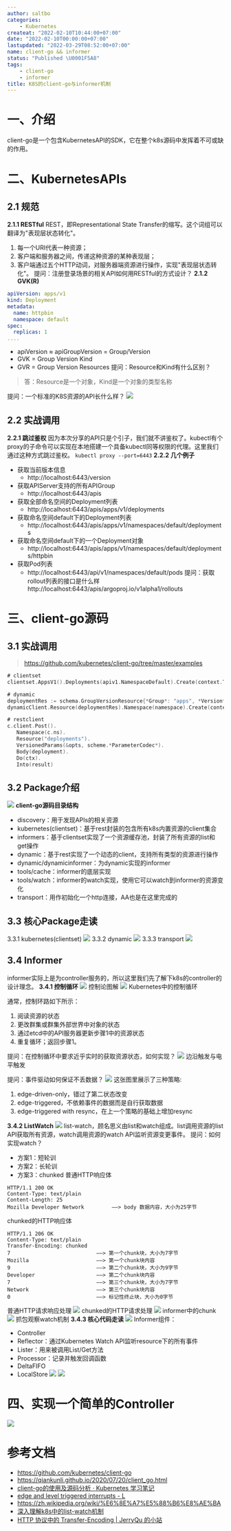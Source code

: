 ```yaml
---
author: saltbo
categories:
    - Kubernetes
createat: "2022-02-10T10:44:00+07:00"
date: "2022-02-10T00:00:00+07:00"
lastupdated: "2022-03-29T08:52:00+07:00"
name: client-go && informer
status: "Published \U0001F5A8"
tags:
    - client-go
    - informer
title: K8S的client-go与informer机制
---
```


# 一、介绍
client-go是一个包含KubernetesAPI的SDK，它在整个k8s源码中发挥着不可或缺的作用。
# 二、KubernetesAPIs
## 2.1 规范
**2.1.1 RESTful**
REST，即Representational State Transfer的缩写。这个词组可以翻译为"表现层状态转化"。
1. 每一个URI代表一种资源；
2. 客户端和服务器之间，传递这种资源的某种表现层；
3. 客户端通过五个HTTP动词，对服务器端资源进行操作，实现"表现层状态转化"。
提问：注册登录场景的相关API如何用RESTful的方式设计？
**2.1.2 GVK(R)**
```yaml
apiVersion: apps/v1
kind: Deployment
metadata:
  name: httpbin
  namespace: default
spec:
  replicas: 1
....
```
- apiVersion ≈ apiGroupVersion = Group/Version
- GVK = Group Version Kind
- GVR = Group Version Resources
提问：Resource和Kind有什么区别？
> 答：Resource是一个对象，Kind是一个对象的类型名称

提问：一个标准的K8S资源的API长什么样？
![](/images/posts/nmg-client-go%20&&%20informer/s3.us-west-2.amazonaws.com_59f9c088-3594-4dc7-ba6f-9e0737d6bb22.png)
## 2.2 实战调用
**2.2.1 跳过鉴权**
因为本次分享的API只是个引子，我们就不讲鉴权了。kubectl有个proxy的子命令可以实现在本地搭建一个具备kubectl同等权限的代理。这里我们通过这种方式跳过鉴权。
`kubectl proxy --port=6443`
**2.2.2 几个例子**
- 获取当前版本信息
    - http://localhost:6443/version
- 获取APIServer支持的所有APIGroup
    - http://localhost:6443/apis
- 获取全部命名空间的Deployment列表
    - http://localhost:6443/apis/apps/v1/deployments
- 获取命名空间default下的Deployment列表
    - http://localhost:6443/apis/apps/v1/namespaces/default/deployments
- 获取命名空间default下的一个Deployment对象
    - http://localhost:6443/apis/apps/v1/namespaces/default/deployments/httpbin
- 获取Pod列表
    - http://localhost:6443/api/v1/namespaces/default/pods
提问：获取rollout列表的接口是什么样
http://localhost:6443/apis/argoproj.io/v1alpha1/rollouts
# 三、client-go源码
## 3.1 实战调用
> https://github.com/kubernetes/client-go/tree/master/examples

```go
# clientset
clientset.AppsV1().Deployments(apiv1.NamespaceDefault).Create(context.TODO(), deployment, metav1.CreateOptions{})
```
```go
# dynamic
deploymentRes := schema.GroupVersionResource{*Group*: "apps", *Version*: "v1", *Resource*: "deployments"}
dynamicClient.Resource(deploymentRes).Namespace(namespace).Create(context.TODO(), deployment, metav1.CreateOptions{})
```
```go
# restclient
c.client.Post().
   Namespace(c.ns).
   Resource("deployments").
   VersionedParams(&opts, scheme.*ParameterCodec*).
   Body(deployment).
   Do(ctx).
   Into(result)
```
## 3.2 Package介绍
![](/images/posts/nmg-client-go%20&&%20informer/s3.us-west-2.amazonaws.com_94352c55-903a-45d4-a55b-c4ea1f47eb21.png)
**client-go源码目录结构**
- discovery：用于发现APIs的相关资源
- kubernetes(clientset)：基于rest封装的包含所有k8s内置资源的client集合
- informers：基于clientset实现了一个资源缓存池，封装了所有资源的list和get操作
- dynamic：基于rest实现了一个动态的client，支持所有类型的资源进行操作
- dynamic/dynamicinformer：为dynamic实现的informer
- tools/cache：informer的底层实现
- tools/watch：informer的watch实现，使用它可以watch到informer的资源变化
- transport：用作初始化一个http连接，AA也是在这里完成的
## 3.3 核心Package走读
3.3.1 kubernetes(clientset)
![](/images/posts/nmg-client-go%20&&%20informer/s3.us-west-2.amazonaws.com_e00f4b01-ef65-4ec6-82f8-8cff8b85e06f.png)
3.3.2 dynamic
![](/images/posts/nmg-client-go%20&&%20informer/s3.us-west-2.amazonaws.com_f911cd99-c8cc-4e6c-adeb-5beb00b31e5d.png)
3.3.3 transport
![](/images/posts/nmg-client-go%20&&%20informer/s3.us-west-2.amazonaws.com_0b02563e-8df4-4e9e-9c2d-67edf9f6099e.png)
## 3.4 Informer
informer实际上是为controller服务的，所以这里我们先了解下k8s的controller的设计理念。
**3.4.1 控制循环**
![](/images/posts/nmg-client-go%20&&%20informer/s3.us-west-2.amazonaws.com_267d8461-b62d-40b5-986a-8477029836c7.png)
控制论图解
![](/images/posts/nmg-client-go%20&&%20informer/s3.us-west-2.amazonaws.com_bf1e5346-e0fe-4e49-89af-6a1d08051474.png)
Kubernetes中的控制循环

通常，控制环路如下所示：
1. 阅读资源的状态
2. 更改群集或群集外部世界中对象的状态
3. 通过etcd中的API服务器更新步骤1中的资源状态
4. 重复循环；返回步骤1。

提问：在控制循环中要求近乎实时的获取资源状态，如何实现？
![](/images/posts/nmg-client-go%20&&%20informer/s3.us-west-2.amazonaws.com_622f66f6-46b8-4467-8c70-98ac34440441.png)
边沿触发与电平触发

提问：事件驱动如何保证不丢数据？
![](/images/posts/nmg-client-go%20&&%20informer/s3.us-west-2.amazonaws.com_febf6daf-2d7e-4468-b2d7-b71d4e67d06a.png)
这张图里展示了三种策略:
1. edge-driven-only，错过了第二状态改变
2. edge-triggered，不依赖事件的数据而是自行获取数据
3. edge-triggered with resync，在上一个策略的基础上增加resync

**3.4.2 ListWatch**
![](/images/posts/nmg-client-go%20&&%20informer/s3.us-west-2.amazonaws.com_c94f5927-75c5-46d0-87dd-6380f5e7d1de.png)
list-watch，顾名思义由list和watch组成。list调用资源的list API获取所有资源，watch调用资源的watch API监听资源变更事件。
提问：如何实现watch？
- 方案1：短轮训
- 方案2：长轮训
- 方案3：chunked
普通HTTP响应体
```plain text
HTTP/1.1 200 OK
Content-Type: text/plain
Content-Length: 25
Mozilla Developer Network         ——> body 数据内容，大小为25字节
```
chunked的HTTP响应体
```plain text
HTTP/1.1 206 OK
Content-Type: text/plain
Transfer-Encoding: chunked
7                            ——> 第一个chunk块，大小为7字节
Mozilla                      ——> 第一个chunk块内容
9                            ——> 第二个chunk块，大小为9字节
Developer                    ——> 第二个chunk块内容
7                            ——> 第三个chunk块，大小为7字节
Network                      ——> 第三个chunk块内容
0                            ——> 标记性终止块，大小为0字节
```
普通HTTP请求响应处理
![](/images/posts/nmg-client-go%20&&%20informer/s3.us-west-2.amazonaws.com_bdfd75af-17d5-447e-8cfb-9543a843759a.png)
chunked的HTTP请求处理
![](/images/posts/nmg-client-go%20&&%20informer/s3.us-west-2.amazonaws.com_da426cd8-5664-4afc-b28f-5a2506edf75b.png)
informer中的chunk
![](/images/posts/nmg-client-go%20&&%20informer/s3.us-west-2.amazonaws.com_a08d5ac4-0c06-4a13-9830-93afb745a31c.png)
抓包观察watch机制
**3.4.3 核心代码走读**
![](/images/posts/nmg-client-go%20&&%20informer/s3.us-west-2.amazonaws.com_9b57d3a9-4fba-4494-92b7-efbda35f69e3.png)
Informer组件：
- Controller
- Reflector：通过Kubernetes Watch API监听resource下的所有事件
- Lister：用来被调用List/Get方法
- Processor：记录并触发回调函数
- DeltaFIFO
- LocalStore
![](/images/posts/nmg-client-go%20&&%20informer/s3.us-west-2.amazonaws.com_0bf58d4b-5199-42ea-9bf1-0ea4add15c21.png)
![](/images/posts/nmg-client-go%20&&%20informer/s3.us-west-2.amazonaws.com_655b74d3-fd3c-4390-a120-9e8c224b6be6.png)
# 四、实现一个简单的Controller
![](/images/posts/nmg-client-go%20&&%20informer/s3.us-west-2.amazonaws.com_c8ba7cb2-245b-4717-a165-3392a84ad35e.png)
# 参考文档
- https://github.com/kubernetes/client-go
- https://qiankunli.github.io/2020/07/20/client_go.html
- [client-go的使用及源码分析 · Kubernetes 学习笔记](https://www.huweihuang.com/kubernetes-notes/develop/client-go.html)
- [edge and level triggered interrupts - L](http://liujunming.top/2020/03/14/edge-and-level-triggered-interrupts/)
- https://zh.wikipedia.org/wiki/%E6%8E%A7%E5%88%B6%E8%AE%BA
- [深入理解k8s中的list-watch机制](http://yost.top/2019/08/01/inside-list-watch-in-k8s/)
- [HTTP 协议中的 Transfer-Encoding | JerryQu 的小站](https://imququ.com/post/transfer-encoding-header-in-http.html)
